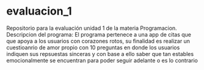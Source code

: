 # evaluacion_1
Repositorio para la evaluación unidad 1 de la materia Programacion. 
Descripcion del programa: 
El programa pertenece a una app de citas que que apoya a los usuarios con corazones rotos, su finalidad es realizar un cuestioanrio de amor propio con 10 preguntas en donde los usuarios indiquen sus repsuestas sinceras y con base a ello saber que tan estables emocionalmente se encuentran para poder seguir adelante o es lo contrario

